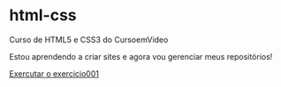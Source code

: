 # html-css
 Curso de HTML5 e CSS3 do CursoemVideo

Estou aprendendo a criar sites e agora vou gerenciar meus repositórios!

<A href="https://guilhermedacostalima.github.io/html-css/exercicios/ex001/index.html">Exercutar o exercicio001 </a>
